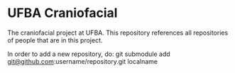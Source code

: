 UFBA Craniofacial
=================

The craniofacial project at UFBA. This repository references all repositories of
people that are in this project.

In order to add a new repository, do: git submodule add git@github.com:username/repository.git localname
